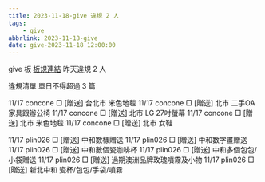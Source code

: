 ```yaml
---
title: 2023-11-18-give 違規 2 人
tags:
    - give
abbrlink: 2023-11-18-give
date: give-2023-11-18 12:00:00
---
```

give 板 [板規連結](https://www.ptt.cc/bbs/give/M.1612495900.A.C32.html)
昨天違規 2 人
<!-- more -->

違規清單
單日不得超過 3 篇

11/17 concone □ [贈送] 台北市 米色地毯
11/17 concone □ [贈送] 北市 二手OA家具跟辦公椅
11/17 concone □ [贈送] 北市 LG 27吋螢幕
11/17 concone □ [贈送] 北市 米色地毯
11/17 concone □ [贈送] 北市 女鞋

11/17 plin026 □ [贈送] 中和數樣贈送
11/17 plin026 □ [贈送] 中和數字畫贈送
11/17 plin026 □ [贈送] 中和數個瓷咖啡杯
11/17 plin026 □ [贈送] 中和多個包包/小袋贈送
11/17 plin026 □ [贈送] 過期澳洲品牌玫瑰噴霧及小物
11/17 plin026 □ [贈送] 新北中和 瓷杯/包包/手袋/噴霧